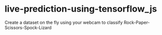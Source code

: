 # live-prediction-using-tensorflow_js
Create a dataset on the fly using your webcam to classify Rock-Paper-Scissors-Spock-Lizard
